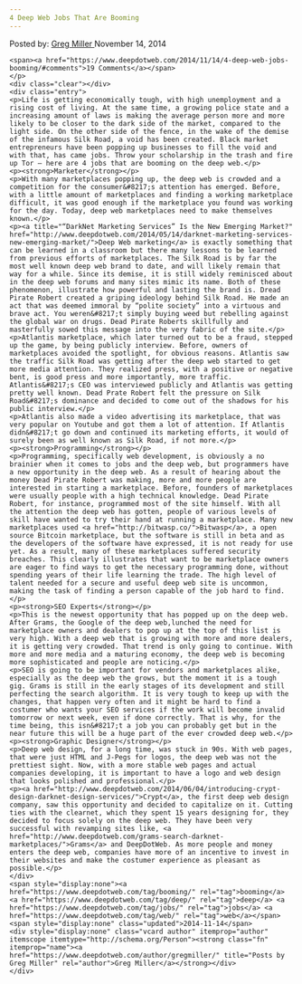 ```yaml
---
4 Deep Web Jobs That Are Booming
---
```

<article class="post-listing post-6878 post type-post status-publish format-standard has-post-thumbnail hentry category-deepdot-news tag-booming tag-deep tag-jobs tag-web">
    <div class="post-inner">
        <span>Posted by: <a href="https://www.deepdotweb.com/author/gregmiller/" title="">Greg Miller </a></span>
    <span>November 14, 2014</span>
    
    <span><a href="https://www.deepdotweb.com/2014/11/14/4-deep-web-jobs-booming/#comments">19 Comments</a></span>
    </p>
    <div class="clear"></div>
    <div class="entry">
    <p>Life is getting economically tough, with high unemployment and a rising cost of living. At the same time, a growing police state and a increasing amount of laws is making the average person more and more likely to be closer to the dark side of the market, compared to the light side. On the other side of the fence, in the wake of the demise of the infamous Silk Road, a void has been created. Black market entrepreneurs have been popping up businesses to fill the void and with that, has came jobs. Throw your scholarship in the trash and fire up Tor – here are 4 jobs that are booming on the deep web.</p>
    <p><strong>Marketer</strong></p>
    <p>With many marketplaces popping up, the deep web is crowded and a competition for the consumer&#8217;s attention has emerged. Before, with a little amount of marketplaces and finding a working marketplace difficult, it was good enough if the marketplace you found was working for the day. Today, deep web marketplaces need to make themselves known.</p>
    <p><a title="“DarkNet Marketing Services” Is the New Emerging Market?" href="http://www.deepdotweb.com/2014/05/14/darknet-marketing-services-new-emerging-market/">Deep Web marketing</a> is exactly something that can be learned in a classroom but there many lessons to be learned from previous efforts of marketplaces. The Silk Road is by far the most well known deep web brand to date, and will likely remain that way for a while. Since its demise, it is still widely reminisced about in the deep web forums and many sites mimic its name. Both of these phenomenon, illustrate how powerful and lasting the brand is. Dread Pirate Robert created a griping ideology behind Silk Road. He made an act that was deemed immoral by “polite society” into a virtuous and brave act. You weren&#8217;t simply buying weed but rebelling against the global war on drugs. Dead Pirate Roberts skillfully and masterfully sowed this message into the very fabric of the site.</p>
    <p>Atlantis marketplace, which later turned out to be a fraud, stepped up the game, by being publicly interview. Before, owners of marketplaces avoided the spotlight, for obvious reasons. Atlantis saw the traffic Silk Road was getting after the deep web started to get more media attention. They realized press, with a positive or negative bent, is good press and more importantly, more traffic. Atlantis&#8217;s CEO was interviewed publicly and Atlantis was getting pretty well known. Dead Prate Robert felt the pressure on Silk Road&#8217;s dominance and decided to come out of the shadows for his public interview.</p>
    <p>Atlantis also made a video advertising its marketplace, that was very popular on Youtube and got them a lot of attention. If Atlantis didn&#8217;t go down and continued its marketing efforts, it would of surely been as well known as Silk Road, if not more.</p>
    <p><strong>Programming</strong></p>
    <p>Programming, specifically web development, is obviously a no brainier when it comes to jobs and the deep web, but programmers have a new opportunity in the deep web. As a result of hearing about the money Dead Pirate Robert was making, more and more people are interested in starting a marketplace. Before, founders of marketplaces were usually people with a high technical knowledge. Dead Pirate Robert, for instance, programmed most of the site himself. With all the attention the deep web has gotten, people of various levels of skill have wanted to try their hand at running a marketplace. Many new marketplaces used <a href="http://bitwasp.co/">Bitwasp</a>, a open source Bitcoin marketplace, but the software is still in beta and as the developers of the software have expressed, it is not ready for use yet. As a result, many of these marketplaces suffered security breaches. This clearly illustrates that want to be marketplace owners are eager to find ways to get the necessary programming done, without spending years of their life learning the trade. The high level of talent needed for a secure and useful deep web site is uncommon, making the task of finding a person capable of the job hard to find.</p>
    <p><strong>SEO Experts</strong></p>
    <p>This is the newest opportunity that has popped up on the deep web. After Grams, the Google of the deep web,lunched the need for marketplace owners and dealers to pop up at the top of this list is very high. With a deep web that is growing with more and more dealers, it is getting very crowded. That trend is only going to continue. With more and more media and a maturing economy, the deep web is becoming more sophisticated and people are noticing.</p>
    <p>SEO is going to be important for vendors and marketplaces alike, especially as the deep web the grows, but the moment it is a tough gig. Grams is still in the early stages of its development and still perfecting the search algorithm. It is very tough to keep up with the changes, that happen very often and it might be hard to find a costumer who wants your SEO services if the work will become invalid tomorrow or next week, even if done correctly. That is why, for the time being, this isn&#8217;t a job you can probably get but in the near future this will be a huge part of the ever crowded deep web.</p>
    <p><strong>Graphic Designer</strong></p>
    <p>Deep web design, for a long time, was stuck in 90s. With web pages, that were just HTML and J-Pegs for logos, the deep web was not the prettiest sight. Now, with a more stable web pages and actual companies developing, it is important to have a logo and web design that looks polished and professional.</p>
    <p><a href="http://www.deepdotweb.com/2014/06/04/introducing-crypt-design-darknet-design-services/">Crypt</a>, the first deep web design company, saw this opportunity and decided to capitalize on it. Cutting ties with the clearnet, which they spent 15 years designing for, they decided to focus solely on the deep web. They have been very successful with revamping sites like, <a href="http://www.deepdotweb.com/grams-search-darknet-marketplaces/">Grams</a> and DeepDotWeb. As more people and money enters the deep web, companies have more of an incentive to invest in their websites and make the costumer experience as pleasant as possible.</p>
    </div>
    <span style="display:none"><a href="https://www.deepdotweb.com/tag/booming/" rel="tag">booming</a> <a href="https://www.deepdotweb.com/tag/deep/" rel="tag">deep</a> <a href="https://www.deepdotweb.com/tag/jobs/" rel="tag">jobs</a> <a href="https://www.deepdotweb.com/tag/web/" rel="tag">web</a></span> <span style="display:none" class="updated">2014-11-14</span>
    <div style="display:none" class="vcard author" itemprop="author" itemscope itemtype="http://schema.org/Person"><strong class="fn" itemprop="name"><a href="https://www.deepdotweb.com/author/gregmiller/" title="Posts by Greg Miller" rel="author">Greg Miller</a></strong></div>
    </div>
</article>

